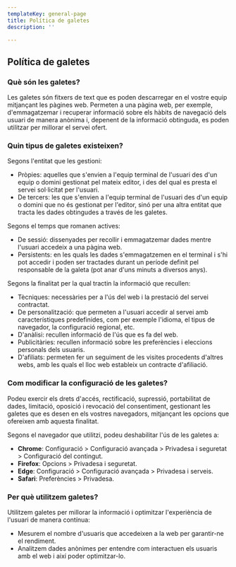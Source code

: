 ```yaml
---
templateKey: general-page
title: Política de galetes
description: ''

---
```

## Política de galetes

### Què són les galetes?

Les galetes són fitxers de text que es poden descarregar en el vostre equip mitjançant les pàgines web. Permeten a una pàgina web, per exemple, d'emmagatzemar i recuperar informació sobre els hàbits de navegació dels usuari de manera anònima i, depenent de la informació obtinguda, es poden utilitzar per millorar el servei ofert.

### Quin tipus de galetes existeixen?

Segons l'entitat que les gestioni:

* Pròpies: aquelles que s'envien a l'equip terminal de l'usuari des d'un equip o domini gestionat pel mateix editor, i des del qual es presta el servei sol·licitat per l'usuari.
* De tercers: les que s'envien a l'equip terminal de l'usuari des d'un equip o domini que no és gestionat per l'editor, sinó per una altra entitat que tracta les dades obtingudes a través de les galetes.

Segons el temps que romanen actives:

* De sessió: dissenyades per recollir i emmagatzemar dades mentre l'usuari accedeix a una pàgina web.
* Persistents: en les quals les dades s'emmagatzemen en el terminal i s'hi pot accedir i poden ser tractades durant un període definit pel responsable de la galeta (pot anar d'uns minuts a diversos anys).

Segons la finalitat per la qual tractin la informació que recullen:

* Tècniques: necessàries per a l'ús del web i la prestació del servei contractat.
* De personalització: que permeten a l'usuari accedir al servei amb característiques predefinides, com per exemple l'idioma, el tipus de navegador, la configuració regional, etc.
* D'anàlisi: recullen informació de l'ús que es fa del web.
* Publicitàries: recullen informació sobre les preferències i eleccions personals dels usuaris.
* D'afiliats: permeten fer un seguiment de les visites procedents d'altres webs, amb les quals el lloc web estableix un contracte d'afiliació.

### Com modificar la configuració de les galetes?

Podeu exercir els drets d'accés, rectificació, supressió, portabilitat de dades, limitació, oposició i revocació del consentiment, gestionant les galetes que es desen en els vostres navegadors, mitjançant les opcions que ofereixen amb aquesta finalitat.

Segons el navegador que utilitzi, podeu deshabilitar l'ús de les galetes a:

* **Chrome**: Configuració > Configuració avançada > Privadesa i seguretat > Configuració del contingut.
* **Firefox**: Opcions > Privadesa i seguretat.
* **Edge**: Configuració > Configuració avançada > Privadesa i serveis.
* **Safari**: Preferències > Privadesa.

### Per què utilitzem galetes?

Utilitzem galetes per millorar la informació i optimitzar l'experiència de l'usuari de  manera contínua:

* Mesurem el nombre d'usuaris que accedeixen a la web per garantir-ne el rendiment.
* Analitzem dades anònimes per entendre com interactuen els usuaris amb el web i així poder optimitzar-lo.